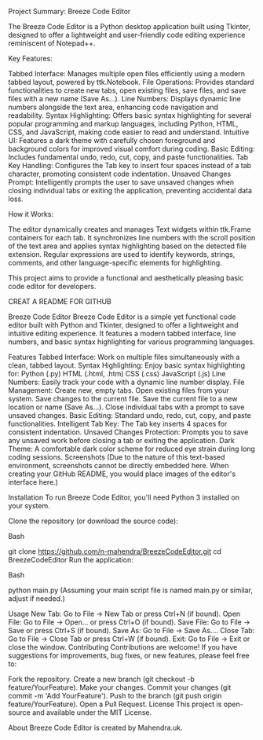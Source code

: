 Project Summary: Breeze Code Editor

The Breeze Code Editor is a Python desktop application built using Tkinter, designed to offer a lightweight and user-friendly code editing experience reminiscent of Notepad++.

Key Features:

Tabbed Interface: Manages multiple open files efficiently using a modern tabbed layout, powered by ttk.Notebook.
File Operations: Provides standard functionalities to create new tabs, open existing files, save files, and save files with a new name (Save As...).
Line Numbers: Displays dynamic line numbers alongside the text area, enhancing code navigation and readability.
Syntax Highlighting: Offers basic syntax highlighting for several popular programming and markup languages, including Python, HTML, CSS, and JavaScript, making code easier to read and understand.
Intuitive UI: Features a dark theme with carefully chosen foreground and background colors for improved visual comfort during coding.
Basic Editing: Includes fundamental undo, redo, cut, copy, and paste functionalities.
Tab Key Handling: Configures the Tab key to insert four spaces instead of a tab character, promoting consistent code indentation.
Unsaved Changes Prompt: Intelligently prompts the user to save unsaved changes when closing individual tabs or exiting the application, preventing accidental data loss.

How it Works:

The editor dynamically creates and manages Text widgets within ttk.Frame containers for each tab. It synchronizes line numbers with the scroll position of the text area and applies syntax highlighting based on the detected file extension. Regular expressions are used to identify keywords, strings, comments, and other language-specific elements for highlighting.

This project aims to provide a functional and aesthetically pleasing basic code editor for developers.

CREAT A README FOR GITHUB

Breeze Code Editor
Breeze Code Editor is a simple yet functional code editor built with Python and Tkinter, designed to offer a lightweight and intuitive editing experience. It features a modern tabbed interface, line numbers, and basic syntax highlighting for various programming languages.

Features
Tabbed Interface: Work on multiple files simultaneously with a clean, tabbed layout.
Syntax Highlighting: Enjoy basic syntax highlighting for:
Python (.py)
HTML (.html, .htm)
CSS (.css)
JavaScript (.js)
Line Numbers: Easily track your code with a dynamic line number display.
File Management:
Create new, empty tabs.
Open existing files from your system.
Save changes to the current file.
Save the current file to a new location or name (Save As...).
Close individual tabs with a prompt to save unsaved changes.
Basic Editing: Standard undo, redo, cut, copy, and paste functionalities.
Intelligent Tab Key: The Tab key inserts 4 spaces for consistent indentation.
Unsaved Changes Protection: Prompts you to save any unsaved work before closing a tab or exiting the application.
Dark Theme: A comfortable dark color scheme for reduced eye strain during long coding sessions.
Screenshots
(Due to the nature of this text-based environment, screenshots cannot be directly embedded here. When creating your GitHub README, you would place images of the editor's interface here.)

Installation
To run Breeze Code Editor, you'll need Python 3 installed on your system.

Clone the repository (or download the source code):

Bash

git clone https://github.com/n-mahendra/BreezeCodeEditor.git
cd BreezeCodeEditor
Run the application:

Bash

python main.py
(Assuming your main script file is named main.py or similar, adjust if needed.)

Usage
New Tab: Go to File -> New Tab or press Ctrl+N (if bound).
Open File: Go to File -> Open... or press Ctrl+O (if bound).
Save File: Go to File -> Save or press Ctrl+S (if bound).
Save As: Go to File -> Save As....
Close Tab: Go to File -> Close Tab or press Ctrl+W (if bound).
Exit: Go to File -> Exit or close the window.
Contributing
Contributions are welcome! If you have suggestions for improvements, bug fixes, or new features, please feel free to:

Fork the repository.
Create a new branch (git checkout -b feature/YourFeature).
Make your changes.
Commit your changes (git commit -m 'Add YourFeature').
Push to the branch (git push origin feature/YourFeature).
Open a Pull Request.
License
This project is open-source and available under the MIT License.

About
Breeze Code Editor is created by Mahendra.uk.
